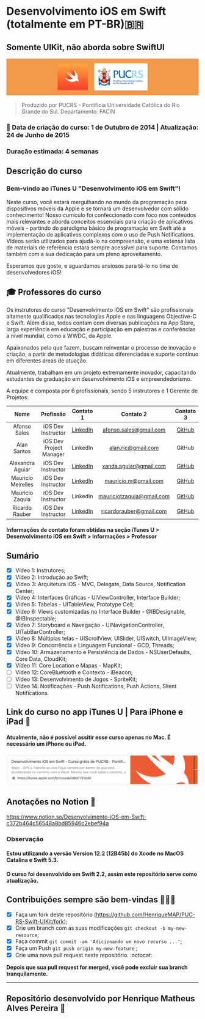 
# Desenvolvimento iOS em Swift (totalmente em PT-BR)🇧🇷

## Somente UIKit, não aborda sobre SwiftUI

<img width="auto" src="https://github.com/HenriqueMAP/PUC-RS-Swift-UIKit/blob/main/puc-rs-swift.png?raw=true">
 
> Produzido por PUCRS - Pontifícia Universidade Católica do Rio Grande do Sul. Departamento: FACIN

### 📅 Data de criação do curso: 1 de Outubro de 2014 | Atualização: 24 de Junho de 2015 

### Duração estimada: 4 semanas

## **Descrição do curso**

### Bem-vindo ao iTunes U "Desenvolvimento iOS em Swift"!

Neste curso, você estará mergulhando no mundo da programação para dispositivos móveis da Apple e se tornará um desenvolvedor com sólido conhecimento! Nosso currículo foi confeccionado com foco nos conteúdos mais relevantes e aborda conceitos essenciais para criação de aplicativos móveis - partindo do paradigma básico de programação em Swift até a implementação de aplicativos complexos com o uso de Push Notifications. Vídeos serão utilizados para ajudá-lo na compreensão, e uma extensa lista de materiais de referência estará sempre acessível para suporte. Contamos também com a sua dedicação para um pleno aproveitamento.

Esperamos que goste, e aguardamos ansiosos para tê-lo no time de desenvolvedores iOS!

## 🎓 Professores do curso

Os instrutores do curso "Desenvolvimento iOS em Swift" são profissionais altamente qualificados nas tecnologias Apple e nas linguagens Objective-C e Swift. Além disso, todos contam com diversas publicações na App Store, larga experiência em educação e participação em palestras e conferências a nível mundial, como a WWDC, da Apple. 

Apaixonados pelo que fazem, buscam reinventar o processo de inovação e criação, a partir de metodologias didáticas diferenciadas e suporte contínuo em diferentes áreas de atuação.

Atualmente, trabalham em um projeto extremamente inovador, capacitando estudantes de graduação em desenvolvimento iOS e empreendedorismo. 

A equipe é composta por 6 profissionais, sendo 5 instrutores e 1 Gerente de Projetos:

|Nome|Profissão|Contato 1|Contato 2|Contato 3|
|:---:|:---:|:---:|:---:|:---:|
Afonso Sales |iOS Dev Instructor | [LinkedIn](https://www.linkedin.com/in/afonsosales/) | [afonso.sales@gmail.com](mailto:afonso.sales@gmail.com)|[GitHub](https://github.com/afonsosales)
Alan Santos | iOS Dev Project Manager | LinkedIn | [alan.ric@gmail.com](mailto:alan.ric@gmail.com)|GitHub|
Alexandra Aguiar | iOS Dev Instructor | [LinkedIn](https://www.linkedin.com/in/alexandraaguiar/) | [xanda.aguiar@gmail.com](mailto:xanda.aguiar@gmail.com)|[GitHub](https://github.com/xandaaguiar)
Mauricio Meirelles | iOS Dev Instructor | [LinkedIn](https://www.linkedin.com/in/mauriciomeirelles/) | [mauricio.m@gmail.com](mailto:mauricio.m@gmail.com)|[GitHub](https://github.com/mauriciomeirelles)
Mauricio Zaquia | iOS Dev Instructor | LinkedIn | [mauriciotzaquia@gmail.com](mailto:mauriciotzaquia@gmail.com)|[GitHub](https://github.com/mtzaquia)
Ricardo Rauber | iOS Dev Instructor | [LinkedIn](https://www.linkedin.com/in/ricardorauber85/) | [ricardorauber@gmail.com](mailto:ricardorauber@gmail.com)|[GitHub](https://github.com/ricardorauber)

#### Informações de contato foram obtidas na seção iTunes U > Desenvolvimento iOS em Swift > Informações > Professor

## Sumário

- [x] Vídeo 1: Instrutores;
- [x] Vídeo 2: Introdução ao Swift;
- [x] Vídeo 3: Arquitetura iOS - MVC, Delegate, Data Source, Notification Center;
- [x] Vídeo 4: Interfaces Gráficas - UIViewController, Interface Builder;
- [x] Vídeo 5: Tabelas - UITableView, Prototype Cell;
- [x] Vídeo 6: Views customizadas no Interface Builder - @IBDesignable, @IBInspectable;
- [x] Vídeo 7: Storyboard e Navegação - UINavigationController, UITabBarController;
- [x] Vídeo 8: Múltiplas telas - UIScrollView, UISlider, UISwitch, UIImageView;
- [x] Vídeo 9: Concorrência e Linguagem Funcional - GCD, Threads;
- [x] Vídeo 10: Armazenamento e Persistência de Dados - NSUserDefaults, Core Data, CloudKit;
- [x] Vídeo 11: Core Location e Mapas - MapKit;
- [ ] Vídeo 12: CoreBluetooth e Contexto - iBeacon;
- [ ] Vídeo 13: Desenvolvimento de Jogos - SpriteKit;
- [ ] Vídeo 14: Notificações - Push Notifications, Push Actions, Slient Notifications.

## Link do curso no app iTunes U | Para iPhone e iPad 📱
#### Atualmente, não é possível assitir esse curso apenas no Mac. É necessário um iPhone ou iPad.
<a target="_blank" href="https://itunes.apple.com/br/course/id937721240">
 <img width="auto" src=https://github.com/HenriqueMAP/PUC-RS-Swift-UIKit/blob/main/iTunes-link.png?raw=true">
<a/>
                                                                                               
## Anotações no Notion 📖
https://www.notion.so/Desenvolvimento-iOS-em-Swift-c372b464c56548a8bd85946c2ebef94a

### Observação
#### Estou utilizando a versão Version 12.2 (12B45b) do Xcode no MacOS Catalina e Swift 5.3. 
#### O curso foi desenvolvido em Swift 2.2, assim este repositório serve como atualização.

## Contribuições sempre são bem-vindas 👨🏻‍💻

- [x] Faça um fork deste repositório (https://github.com/HenriqueMAP/PUC-RS-Swift-UIKit/fork);
- [x] Crie um branch com as suas modificações ` git checkout -b my-new-resource `;
- [x] Faça commit `git commit -am 'Adicionando um novo recurso ...'`;
- [x] Faça um Push ` git push origin my-new-feature ` ;
- [x] Crie uma nova pull request neste repositório. :octocat:

**Depois que sua pull request for merged, você pode excluir sua branch tranquilamente.**

---

## Repositório desenvolvido por Henrique Matheus Alves Pereira 🦁
